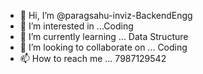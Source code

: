 - 👋 Hi, I’m @paragsahu-inviz-BackendEngg
- 👀 I’m interested in ...Coding
- 🌱 I’m currently learning ... Data Structure
- 💞️ I’m looking to collaborate on ... Coding
- 📫 How to reach me ... 7987129542

<!---
paragsahu-inviz-BackendEngg/paragsahu-inviz-BackendEngg is a ✨ special ✨ repository because its `README.md` (this file) appears on your GitHub profile.
You can click the Preview link to take a look at your changes.
--->
